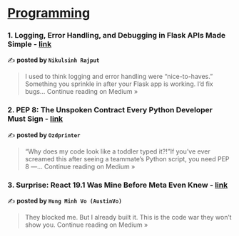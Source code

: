 
<h1><a href=https://medium.com/tag/programming/recommended target="_blank" rel="noopener noreferrer">Programming</a></h1>
<h3>1. Logging, Error Handling, and Debugging in Flask APIs Made Simple - <a href="https://medium.com/@hadiyolworld007/logging-error-handling-and-debugging-in-flask-apis-made-simple-6f49b3115d57?source=rss------programming-5" target="_blank" rel="noopener noreferrer">link</a></h3>

✍️ **posted by `Nikulsinh Rajput`**

<blockquote>I used to think logging and error handling were “nice-to-haves.” Something you sprinkle in after your Flask app is working. I’d fix bugs…
Continue reading on Medium »</blockquote>

<h3>2. PEP 8: The Unspoken Contract Every Python Developer Must Sign - <a href="https://medium.com/@oz3dprinter/pep-8-the-unspoken-contract-every-python-developer-must-sign-ec77a1a8bed6?source=rss------programming-5" target="_blank" rel="noopener noreferrer">link</a></h3>

✍️ **posted by `Ozdprinter`**

<blockquote>“Why does my code look like a toddler typed it?!”​​
If you’ve ever screamed this after seeing a teammate’s Python script, you need PEP 8 —…
Continue reading on Medium »</blockquote>

<h3>3. Surprise: React 19.1 Was Mine Before Meta Even Knew - <a href="https://medium.com/@austinvo9999/surprise-react-19-1-was-mine-before-meta-even-knew-a9522e8d856e?source=rss------programming-5" target="_blank" rel="noopener noreferrer">link</a></h3>

✍️ **posted by `Hung Minh Vo (AustinVo)`**

<blockquote>They blocked me. But I already built it. This is the code war they won’t show you.
Continue reading on Medium »</blockquote>


